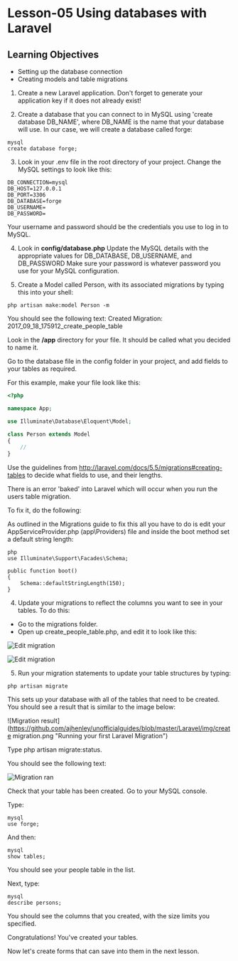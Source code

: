# Lesson-05 Using databases with Laravel
## Learning Objectives

* Setting up the database connection
* Creating models and table migrations

1. Create a new Laravel application. Don't forget to generate your application key if it does not already exist!

2. Create a database that you can connect to in MySQL
using  'create database DB_NAME', where DB_NAME is the name that your database will use. In our case, we will create a database called forge:

```
mysql
create database forge;
```

3. Look in your .env file in the root directory of your project.
Change the MySQL settings to look like this:
```
DB_CONNECTION=mysql
DB_HOST=127.0.0.1
DB_PORT=3306
DB_DATABASE=forge
DB_USERNAME=
DB_PASSWORD=
```
Your username and password should be the credentials you use to log in to MySQL.

4. Look in  **config/database.php**
Update the MySQL details with the appropriate values for
DB_DATABASE, DB_USERNAME, and DB_PASSWORD
Make sure your password is whatever password you use for your MySQL configuration.

6. Create a Model called Person, with its associated migrations by typing this into your shell:

```
php artisan make:model Person -m
```

You should see the following text:
Created Migration: 2017_09_18_175912_create_people_table

Look in the **/app** directory for your file.
It should be called what you decided to name it.

Go to the database file in the config folder in your project, and add fields to your tables as required.

For this example, make your file look like this:

```php
<?php

namespace App;

use Illuminate\Database\Eloquent\Model;

class Person extends Model
{
    //
}

```
Use the guidelines from http://laravel.com/docs/5.5/migrations#creating-tables to decide what fields to use, and their lengths.

There is an error 'baked' into Laravel which will occur when you run the users table migration.

To fix it, do the following:

As outlined in the Migrations guide to fix this all you have to do is edit your AppServiceProvider.php (app\Providers) file and inside the boot method set a default string length:
```
php
use Illuminate\Support\Facades\Schema;

public function boot()
{
    Schema::defaultStringLength(150);
}
```


4. Update your migrations to reflect the columns you want to see in your tables.
To do this:
* Go to the migrations folder.
* Open up create_people_table.php, and edit it to look like this:

![Edit migration](https://github.com/ajhenley/unofficialguides/blob/master/Laravel/create_person_migration.png "Editing your first Laravel Migration")

![Edit migration](https://github.com/ajhenley/unofficialguides/blob/master/Laravel/img/create_person_migration.png "Running your first Laravel Migration")

5. Run your migration statements to update your table structures by typing:
```
php artisan migrate
```

This sets up your database with all of the tables that need to be created.
You should see a result that is similar to the image below:

![Migration result](https://github.com/ajhenley/unofficialguides/blob/master/Laravel/img/create migration.png "Running your first Laravel Migration")

Type php artisan migrate:status.

You should see the following text:

![Migration ran](https://github.com/ajhenley/unofficialguides/blob/master/Laravel/img/migrationran.png "Checking your first Laravel Migration")

Check that your table has been created. Go to your MySQL console.

Type:
```
mysql
use forge;
```

And then:
```
mysql
show tables;
```

You should see your people table in the list.

Next, type:
```
mysql
describe persons;
```
You should see the columns that you created, with the size limits you specified.

Congratulations! You've created your tables.

Now let's create forms that can save into them in the next lesson.
